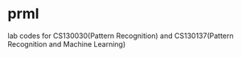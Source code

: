 # prml

lab codes for CS130030(Pattern Recognition) and CS130137(Pattern Recognition and Machine Learning)
